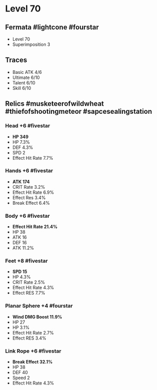 # Level 70
## Fermata #lightcone #fourstar 
- Level 70
- Superimposition 3
## Traces
- Basic ATK 4/6
- Ultimate 6/10
- Talent 6/10
- Skill 6/10
## Relics #musketeerofwildwheat #thiefofshootingmeteor #sapcesealingstation
### Head +6 #fivestar
- **HP 349**
- HP 7.3%
- DEF 4.3%
- SPD 2
- Effect Hit Rate 7.7%
### Hands +6 #fivestar
- **ATK 174**
- CRIT Rate 3.2%
- Effect Hit Rate 6.9%
- Effect Res 3.4%
- Break Effect 6.4%
### Body +6 #fivestar  
- **Effect Hit Rate 21.4%**
- HP 38
- ATK 16
- DEF 16
- ATK 11.2%
### Feet +8 #fivestar
- **SPD 15**
- HP 4.3%
- CRIT Rate 2.5%
- Effect Hit Rate 4.3%
- Effect RES 7.7%
### Planar Sphere +4 #fourstar 
- **Wind DMG Boost 11.9%**
- HP 27
- HP 3.1%
- Effect Hit Rate 2.7%
- Effect RES 3.4%
### Link Rope +6 #fivestar
- **Break Effect 32.1%**
- HP 38
- DEF 40
- Speed 2
- Effect Hit Rate 4.3%
